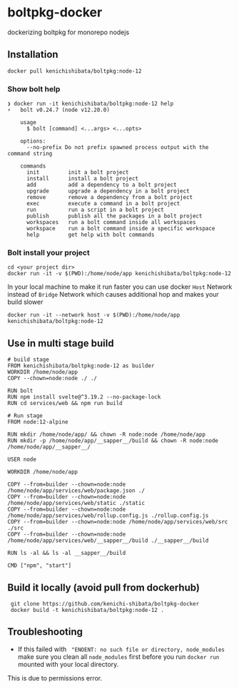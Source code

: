 # boltpkg-docker
dockerizing boltpkg for monorepo nodejs

## Installation

```
docker pull kenichishibata/boltpkg:node-12
```

### Show bolt help

```
❯ docker run -it kenichishibata/boltpkg:node-12 help                                                                                              
⚡️   bolt v0.24.7 (node v12.20.0)

    usage
      $ bolt [command] <...args> <...opts>

    options:
      --no-prefix Do not prefix spawned process output with the command string

    commands
      init         init a bolt project
      install      install a bolt project
      add          add a dependency to a bolt project
      upgrade      upgrade a dependency in a bolt project
      remove       remove a dependency from a bolt project
      exec         execute a command in a bolt project
      run          run a script in a bolt project
      publish      publish all the packages in a bolt project
      workspaces   run a bolt command inside all workspaces
      workspace    run a bolt command inside a specific workspace
      help         get help with bolt commands
```

### Bolt install your project

```
cd <your project dir>
docker run -it -v $(PWD):/home/node/app kenichishibata/boltpkg:node-12
```

In your local machine to make it run faster you can use docker `Host` Network instead of `Bridge` Network which causes additional hop and makes your build slower

```
docker run -it --network host -v $(PWD):/home/node/app kenichishibata/boltpkg:node-12
```

## Use in multi stage build

```
# build stage
FROM kenichishibata/boltpkg:node-12 as builder
WORKDIR /home/node/app
COPY --chown=node:node ./ ./

RUN bolt
RUN npm install svelte@^3.19.2 --no-package-lock
RUN cd services/web && npm run build

# Run stage
FROM node:12-alpine

RUN mkdir /home/node/app/ && chown -R node:node /home/node/app
RUN mkdir -p /home/node/app/__sapper__/build && chown -R node:node /home/node/app/__sapper__/

USER node

WORKDIR /home/node/app

COPY --from=builder --chown=node:node /home/node/app/services/web/package.json ./
COPY --from=builder --chown=node:node /home/node/app/services/web/static ./static
COPY --from=builder --chown=node:node /home/node/app/services/web/rollup.config.js ./rollup.config.js
COPY --from=builder --chown=node:node /home/node/app/services/web/src ./src
COPY --from=builder --chown=node:node /home/node/app/services/web/__sapper__/build ./__sapper__/build

RUN ls -al && ls -al __sapper__/build

CMD ["npm", "start"]
```

## Build it locally (avoid pull from dockerhub)

```
 git clone https://github.com/kenichi-shibata/boltpkg-docker
 docker build -t kenichishibata/boltpkg:node-12 .
```

## Troubleshooting 

* If this failed with ` "ENOENT: no such file or directory, node_modules` make sure you clean all `node_modules` first before you run `docker run` mounted with your local directory. 

This is due to permissions error. 
